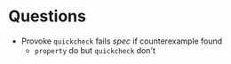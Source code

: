 # Questions

* Provoke `quickcheck` fails _spec_ if counterexample found   
    - `property` do but `quickcheck` don't 